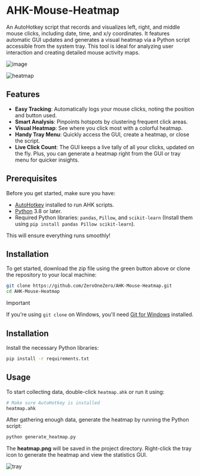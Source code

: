 # AHK-Mouse-Heatmap

An AutoHotkey script that records and visualizes left, right, and middle mouse clicks, including date, time, and x/y coordinates. It features automatic GUI updates and generates a visual heatmap via a Python script accessible from the system tray. This tool is ideal for analyzing user interaction and creating detailed mouse activity maps.

![image](https://github.com/RobThePCGuy/AHK-Mouse-Heatmap/assets/10876982/77c75132-e751-4e19-9312-a2767563a026)

![heatmap](https://github.com/RobThePCGuy/AHK-Mouse-Heatmap/assets/10876982/483dd7ab-f5a8-4594-8bb4-91f4a556faa7)

## Features

- **Easy Tracking**: Automatically logs your mouse clicks, noting the position and button used.
- **Smart Analysis**: Pinpoints hotspots by clustering frequent click areas.
- **Visual Heatmap**: See where you click most with a colorful heatmap.
- **Handy Tray Menu**: Quickly access the GUI, create a heatmap, or close the script.
- **Live Click Count**: The GUI keeps a live tally of all your clicks, updated on the fly. Plus, you can generate a heatmap right from the GUI or tray menu for quicker insights.

## Prerequisites

Before you get started, make sure you have:

- [AutoHotkey](https://www.autohotkey.com/) installed to run AHK scripts.
- [Python](https://www.python.org/downloads/) 3.8 or later.
- Required Python libraries: `pandas`, `Pillow`, and `scikit-learn` (Install them using `pip install pandas Pillow scikit-learn`). 

This will ensure everything runs smoothly!

## Installation

To get started, download the zip file using the green button above or clone the repository to your local machine:

```bash
git clone https://github.com/ZeroOneZero/AHK-Mouse-Heatmap.git
cd AHK-Mouse-Heatmap
```

> [!IMPORTANT]
> If you're using `git clone` on Windows, you'll need [Git for Windows](https://git-scm.com/download/win) installed.

## Installation

Install the necessary Python libraries:

```bash
pip install -r requirements.txt
```

## Usage

To start collecting data, double-click `heatmap.ahk` or run it using:

```bash
# Make sure AutoHotkey is installed
heatmap.ahk
```

After gathering enough data, generate the heatmap by running the Python script:

```bash
python generate_heatmap.py
```

The **heatmap.png** will be saved in the project directory. Right-click the tray icon to generate the heatmap and view the statistics GUI.

![tray](https://github.com/user-attachments/assets/f1299b25-ef1e-417e-abec-6acafbd16ac2)

